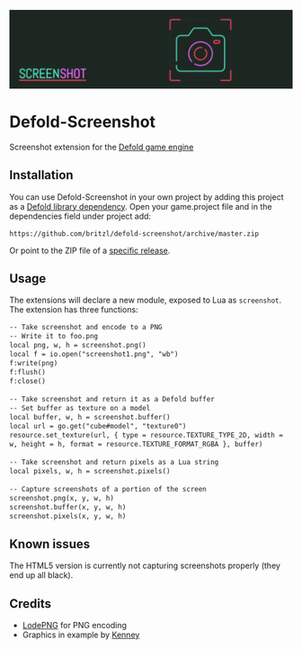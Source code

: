 ![](logo.png)

# Defold-Screenshot
Screenshot extension for the [Defold game engine](http://www.defold.com)

## Installation
You can use Defold-Screenshot in your own project by adding this project as a [Defold library dependency](http://www.defold.com/manuals/libraries/). Open your game.project file and in the dependencies field under project add:

	https://github.com/britzl/defold-screenshot/archive/master.zip

Or point to the ZIP file of a [specific release](https://github.com/britzl/defold-screenshot/releases).

## Usage
The extensions will declare a new module, exposed to Lua as `screenshot`. The extension has three functions:

    -- Take screenshot and encode to a PNG
    -- Write it to foo.png
    local png, w, h = screenshot.png()
    local f = io.open("screenshot1.png", "wb")
    f:write(png)
    f:flush()
    f:close()

    -- Take screenshot and return it as a Defold buffer
    -- Set buffer as texture on a model
    local buffer, w, h = screenshot.buffer()
    local url = go.get("cube#model", "texture0")
    resource.set_texture(url, { type = resource.TEXTURE_TYPE_2D, width = w, height = h, format = resource.TEXTURE_FORMAT_RGBA }, buffer)

    -- Take screenshot and return pixels as a Lua string
    local pixels, w, h = screenshot.pixels()

    -- Capture screenshots of a portion of the screen
    screenshot.png(x, y, w, h)
    screenshot.buffer(x, y, w, h)
    screenshot.pixels(x, y, w, h)

## Known issues
The HTML5 version is currently not capturing screenshots properly (they end up all black).

## Credits
* [LodePNG](http://lodev.org/lodepng/) for PNG encoding
* Graphics in example by [Kenney](http://www.kenney.nl)
